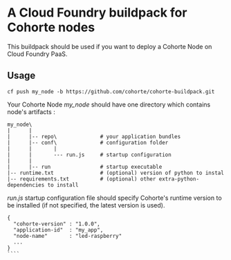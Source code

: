 # A Cloud Foundry buildpack for Cohorte nodes
This buildpack should be used if you want to deploy a Cohorte Node on Cloud Foundry PaaS.

## Usage

````
cf push my_node -b https://github.com/cohorte/cohorte-buildpack.git
````

Your Cohorte  Node *my_node* should have one directory which contains node's artifacts :

`````
my_node\
|      |
|      |-- repo\              # your application bundles
|      |-- conf\              # configuration folder
|      |       | 
|      |       --- run.js     # startup configuration
|      |
|      |-- run                # startup executable
|-- runtime.txt               # (optional) version of python to instal
|-- requirements.txt          # (optional) other extra-python-dependencies to install
`````

*run.js* startup configuration file should specify Cohorte's runtime version to be installed (if not specified, the latest version is used).

`````
{ 
  "cohorte-version" : "1.0.0",
  "application-id"  : "my_app",
  "node-name"       : "led-raspberry"
  ...
}
````
